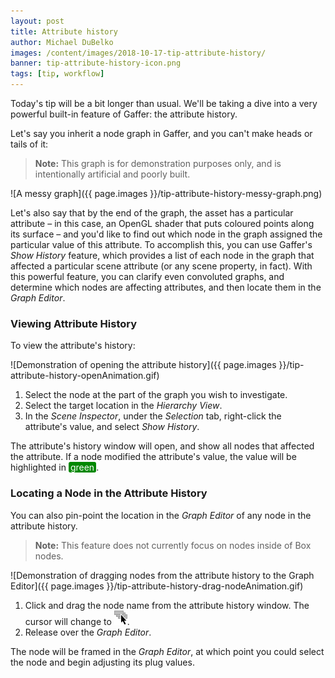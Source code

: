 ```yaml
---
layout: post
title: Attribute history
author: Michael DuBelko
images: /content/images/2018-10-17-tip-attribute-history/
banner: tip-attribute-history-icon.png
tags: [tip, workflow]
---
```


Today's tip will be a bit longer than usual. We'll be taking a dive into a very powerful built-in feature of Gaffer: the attribute history.

Let's say you inherit a node graph in Gaffer, and you can't make heads or tails of it:

> **Note:** This graph is for demonstration purposes only, and is intentionally artificial and poorly built.

![A messy graph]({{ page.images }}/tip-attribute-history-messy-graph.png)

Let's also say that by the end of the graph, the asset has a particular attribute – in this case, an OpenGL shader that puts coloured points along its surface – and you'd like to find out which node in the graph assigned the particular value of this attribute. To accomplish this, you can use Gaffer's _Show History_ feature, which provides a list of each node in the graph that affected a particular scene attribute (or any scene property, in fact). With this powerful feature, you can clarify even convoluted graphs, and determine which nodes are affecting attributes, and then locate them in the _Graph Editor_.

### Viewing Attribute History ###
To view the attribute's history:

![Demonstration of opening the attribute history]({{ page.images }}/tip-attribute-history-openAnimation.gif)

1. Select the node at the part of the graph you wish to investigate.
2. Select the target location in the _Hierarchy View_.
3. In the _Scene Inspector_, under the _Selection_ tab, right-click the attribute's value, and select _Show History_.

The attribute's history window will open, and show all nodes that affected the attribute. If a node modified the attribute's value, the value will be highlighted in <span style="padding: 0 3px; background-color: #008800; border-radius: 3px; color: white">green</span>.

### Locating a Node in the Attribute History ###
You can also pin-point the location in the _Graph Editor_ of any node in the attribute history.

> **Note:** This feature does not currently focus on nodes inside of Box nodes.

![Demonstration of dragging nodes from the attribute history to the Graph Editor]({{ page.images }}/tip-attribute-history-drag-nodeAnimation.gif)

1. Click and drag the node name from the attribute history window. The cursor will change to ![node selection](/content/images/gaffer-ui/nodes.png).
2. Release over the _Graph Editor_.

The node will be framed in the _Graph Editor_, at which point you could select the node and begin adjusting its plug values.
